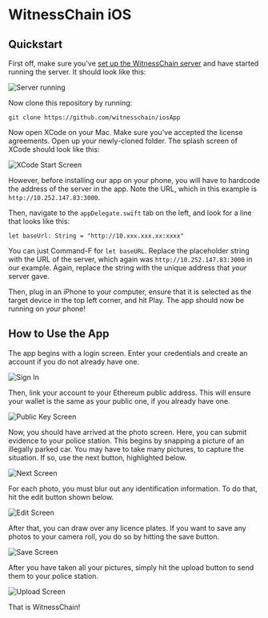 # WitnessChain iOS

## Quickstart

First off, make sure you've [set up the WitnessChain server](https://github.com/witnesschain/server) and have started running the server. It should look like this:

![Server running](images/npm-start-terminal.png)

Now clone this repository by running:

```
git clone https://github.com/witnesschain/iosApp
```

Now open XCode on your Mac. Make sure you've accepted the license agreements. Open up your newly-cloned folder. The splash screen of XCode should look like this:

![XCode Start Screen](images/xcode.png)

However, before installing our app on your phone, you will have to hardcode the address of the server in the app. Note the URL, which in this example is `http://10.252.147.83:3000`.

Then, navigate to the `appDelegate.swift` tab on the left, and look for a line that looks like this:

```
let baseUrl: String = "http://10.xxx.xxx.xx:xxxx"
```

You can just Command-F for `let baseURL`. Replace the placeholder string with the URL of the server, which again was `http://10.252.147.83:3000` in our example. Again, replace the string with the unique address that *your* server gave.

Then, plug in an iPhone to your computer, ensure that it is selected as the target device in the top left corner, and hit Play. The app should now be running on your phone!


## How to Use the App

The app begins with a login screen. Enter your credentials and create an account if you do not already have one.

![Sign In](images/signin.PNG)

Then, link your account to your Ethereum public address. This will ensure your wallet is the same as your public one, if you already have one.

![Public Key Screen](images/publickey.PNG)

Now, you should have arrived at the photo screen. Here, you can submit evidence to your police station. This begins by snapping a picture of an illegally parked car. You may have to take many pictures, to capture the situation. If so, use the next button, highlighted below.

![Next Screen](images/next.png)

For each photo, you must blur out any identification information. To do that, hit the edit button shown below.

![Edit Screen](images/edit.png)

After that, you can draw over any licence plates. If you want to save any photos to your camera roll, you do so by hitting the save button.

![Save Screen](images/save.png)

After you have taken all your pictures, simply hit the upload button to send them to your police station.

![Upload Screen](images/upload.png)

That is WitnessChain!

